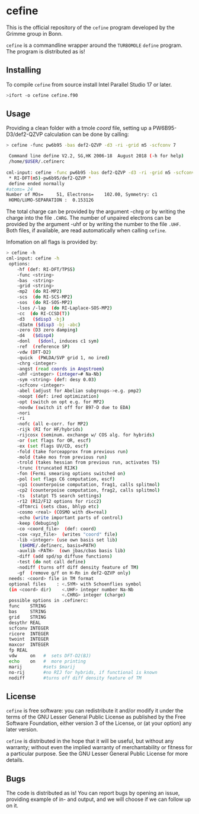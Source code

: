 cefine
======

This is the official repository of the `cefine` program developed by the 
Grimme group in Bonn.

`cefine` is a commandline wrapper around the `TURBOMOLE` `define` program. 
The program is distributed as is! 


Installing
----------

To compile `cefine` from source install Intel Parallel Studio 17 or later.

```bash
>ifort -o cefine cefine.f90
```

Usage
-----

Providing a clean folder with a tmole *coord* file, setting up a 
PW6B95-D3/def2-QZVP calculation can be done by calling:

```bash
> cefine -func pw6b95 -bas def2-QZVP -d3 -ri -grid m5 -scfconv 7

 Command line define V2.2, SG,HK 2006-18  August 2018 (-h for help) 
 /home/$USER/.cefinerc                                                          
  
cml-input: cefine -func pw6b95 -bas def2-QZVP -d3 -ri -grid m5 -scfconv 7           
 * RI-DFT(m5)-pw6b95/def2-QZVP * 
 define ended normally 
#atoms= 24
Number of MOs=     51, Electrons=    102.00, Symmetry: c1   
 HOMO/LUMO-SEPARATION :  0.153126
```

The total charge can be provided by the argument -chrg or by writing the charge
into the file `.CHRG`. The number of unpaired electrons can be provided by the 
argument -uhf or by writing the number to the file `.UHF`. Both files, if 
available, are read automatically when calling `cefine`.

Infomation on all flags is provided by:

```bash
> cefine -h
cml-input: cefine -h                    
 options:
    -hf (def: RI-DFT/TPSS)
    -func <string>
    -bas  <string>
    -grid <string>
    -mp2  (do RI-MP2)
    -scs  (do RI-SCS-MP2)
    -sos  (do RI-SOS-MP2)
    -lsos /-lap  (do RI-Laplace-SOS-MP2)
    -cc  (do RI-CCSD(T))
    -d3   ($disp3 -bj)
    -d3atm ($disp3 -bj -abc)
    -zero (D3 zero damping)
    -d4   ($disp4)
    -donl   ($donl, induces c1 sym)
    -ref  (reference SP)
    -vdw (DFT-D2)
    -quick  (PWLDA/SVP grid 1, no ired)
    -chrg <integer>
    -angst (read coords in Angstroem)
    -uhf <integer> (integer=# Na-Nb)
    -sym <string> (def: desy 0.03)
    -scfconv <integer>
    -abel (adjust for Abelian subgroups->e.g. pmp2)
    -noopt (def: ired optimization)
    -opt (switch on opt e.g. for MP2)
    -novdw (switch it off for B97-D due to EDA)
    -nori
    -ri
    -nofc (all e-corr. for MP2)
    -rijk (RI for HF/hybrids)
    -rijcosx (seminum. exchange w/ COS alg. for hybrids)
    -or (set flags for OR, escf)
    -ex (set flags UV/CD, escf)
    -fold (take forceapprox from previous run)
    -mold (take mos from previous run)
    -trold (takes hessian from previous run, activates TS)
    -trunc (truncated RIJK)
    -fon (Fermi smearing options switched on)
    -pol (set flags C6 computation, escf)
    -cp1 (counterpoise computation, frag1, calls splitmol)
    -cp2 (counterpoise computation, frag2, calls splitmol)
    -ts  (statpt TS search settings)
    -r12 (R12/F12 options for ricc2)
    -dftmrci (sets cbas, bhlyp etc)
    -cosmo <real> (COSMO with dk=real)
    -echo (write important parts of control)
    -keep (debuging)
    -co <coord_file>  (def: coord)
    -cox <xyz_file>  (writes "coord" file)
    -lib <integer> (use own basis set lib) 
     ($HOME/.definerc, basis=PATH)
    -auxlib <PATH>  (own jbas/cbas basis lib)
    -diff (add spd/sp diffuse functions)
    -test (do not call define)
    -nodiff (turns off diff density feature of TM)
    -gf  (remove g/f on H-Rn in def2-QZVP only)
 needs: <coord> file in TM format
 optional files    : <.SYM> with Schoenflies symbol
 (in <coord> dir)    <.UHF> integer number Na-Nb
                     <.CHRG> integer (charge)
 possible options in .cefinerc:
 func    STRING
 bas     STRING
 grid    STRING
 desythr REAL
 scfconv INTEGER
 ricore  INTEGER
 twoint  INTEGER
 maxcor  INTEGER
 fp REAL
 vdw     on   #  sets DFT-D2(BJ) 
 echo    on   #  more printing
 marij        #sets $marij 
 no-rij       #no RIJ for hybrids, if functional is known
 nodiff       #turns off diff density feature of TM
```


License
-------

`cefine` is free software: you can redistribute it and/or modify it under
the terms of the GNU Lesser General Public License as published by
the Free Software Foundation, either version 3 of the License, or
(at your option) any later version.

`cefine` is distributed in the hope that it will be useful,
but without any warranty; without even the implied warranty of
merchantability or fitness for a particular purpose. See the
GNU Lesser General Public License for more details.

Bugs
----
The code is distributed as is! You can report bugs by opening an issue, 
providing example of in- and output, and we will choose if we can 
follow up on it.
